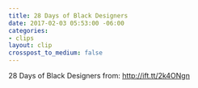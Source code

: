 ```yaml
---
title: 28 Days of Black Designers
date: 2017-02-03 05:53:00 -06:00
categories:
- clips
layout: clip
crosspost_to_medium: false
---
```


28 Days of Black Designers
from: http://ift.tt/2k4ONgn